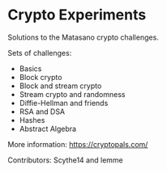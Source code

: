 # Crypto Experiments

Solutions to the Matasano crypto challenges.

Sets of challenges:

 - Basics
 - Block crypto
 - Block and stream crypto
 - Stream crypto and randomness
 - Diffie-Hellman and friends
 - RSA and DSA
 - Hashes
 - Abstract Algebra

More information: https://cryptopals.com/

Contributors: Scythe14 and lemme
